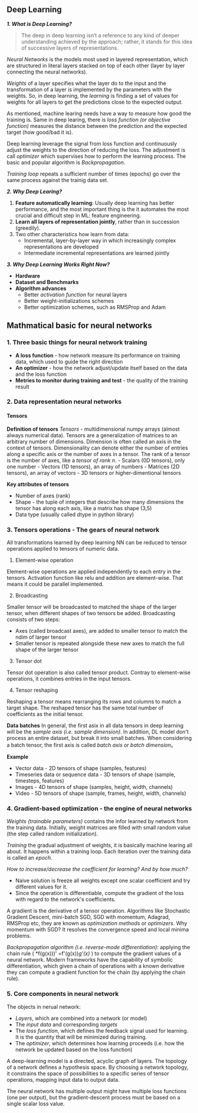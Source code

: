 ## Deep Learning

***1. What is Deep Learning?***
> The deep in deep learning isn’t a reference to any kind of deeper understanding achieved by the approach; rather, it stands for this idea of successive layers of representations. 

*Neural Networks* is the models most used in layered representation, which are structured in literal layers stacked on top of each other (layer by layer connecting the neural networks). 

*Weights* of a layer specifies what the layer do to the input and the transformation of a layer is implemented by the parameters with the weights. So, in deep learning, the *learning* is finding a set of values for weights for all layers to get the predictions close to the expected output. 

As mentioned, machine learing needs have a way to measure how good the training is. Same in deep learing, there is *loss function (or objective function)* measures the distance between the prediction and the expected target (how good/bad it is).

Deep learning leverage the signal from loss function and continuously adjust the weights to the direction of reducing the loss. The adjustment is call *optimizer* which supervises how to perform the learning process. The basic and popular algorithm is *Backpropagation*.

*Training loop* repeats a sufficient number of times (epochs) go over the same process against the trainig data set. 

***2. Why Deep Learing?***
1. **Feature automatically learning**: Usually deep learning has better performance, and the most important thing is the it automates the most crucial and difficult step in ML: feature engineering.
2. **Learn all layers of representation jointly**, rather than in succession (greedily).
3. Two other characteristics how learn from data:
    - Incremental, layer-by-layer way in which increasingly complex representations are developed
    - Intermediate incremental representations are learned jointly

***3. Why Deep Learning Works Right Now?***
- **Hardware**
- **Dataset and Benchmarks**
- **Algorithm advances**
    - Better *activation function* for neural layers
    - Better weight-initializations schemes
    - Better optimization schemes, such as RMSProp and Adam

## Mathmatical basic for neural networks

### 1. Three basic things for neural network training
- **A loss function** - how network measure its performance on training data, which used to guide the right direction
- **An optimizer** - how the network adjust/update itself based on the data and the loss function
- **Metries to monitor during training and test** - the quality of the training result

### 2. Data representation neural networks

#### Tensors

**Definition of tensors**
*Tensors* - multidimensional numpy arrays (almost always numerical data). Tensors are a generalization of matrices to an arbitrary number of dimensions. Dimension is often called an axis in the context of tensors. Dimensionality can denote either the number of entries along a specific axis or the number of axes in a tensor. The rank of a tensor is the number of axes, like a *tensor of rank n*.
    - Scalars (0D tensors), only one number
    - Vectors (1D tensors), an array of numbers
    - Matrices (2D tensors), an array of vectors
    - 3D tensors or higher-dimentional tensors

**Key attributes of tensors**
- Number of axes (rank)
- Shape - the tuple of integers that describe how many dimensions the tensor has along each axis, like a matrix has shape (3,5)
- Data type (usually called dtype in python library)

### 3. Tensors operations - The gears of neural network

All transformations learned by deep learning NN can be reduced to tensor operations applied to tensors of numeric data.

1. Element-wise operation

Element-wise operations are applied independently to each entry in the tensors. Activation function like relu and addition are element-wise. That means it could be parallel implemented.

2. Broadcasting

Smaller tensor will be broadcasted to matched the shape of the larger tensor, when different shapes of two tensors be added. Broadcasting consists of two steps:
- Axes (called broadcast axes), are added to smaller tensor to match the ndim of larger tensor
- Smaller tensor is repeated alongside these new axes to match the full shape of the larger tensor

3. Tensor dot

Tensor dot operation is also called tensor product. Contray to element-wise operations, it combines entries in the input tensors.

4. Tensor reshaping

Reshaping a tensor means rearranging its rows and columns to match a target shape. The reshaped tensor has the same total number of coefficients as the initial tensor.

**Data batches**
In general, the first asix in all data tensors in deep learning will be the *sample axis (i.e. sample dimension)*. In addition, DL model don't process an entire dataset, but break it into small batches. When considering a batch tensor, the first axis is called *batch axis or batch dimension*。

**Example**
- Vector data - 2D tensors of shape (samples, features)
- Timeseries data or sequence data - 3D tensors of shape (sample, timesteps, features)
- Images - 4D tensors of shape (samples, height, width, channels)
- Video - 5D tensors of shape (sample, frames, height, width, channels)


### 4. Gradient-based optimization - the engine of neural networks

*Weights (trainable parameters)* contains the infor learned by network from the training data. Initially, weight matrices are filled with small random value (the step called random initialization).

*Training* the gradual adjustment of weights, it is basically machine learing all about. It happens within a training loop. Each iteration over the training data is called an *epoch*.

*How to increase/decrease the coefficient for learning? And by how much?*

- Naive solution is freeze all weights except one scalar coefficient and try different values for it.
- Since the operation is differentiable, compute the gradient of the loss with regard to the network's coefficients.

A gradient is the derivative of a tensor operation. Algorithms like Stochastic Gradient Descent, mini-batch SGD, SGD with momentum, Adagrad, RMSProp etc, they are known as *optimization methods* or *optimizers*. Why momentum with SGD? It resolves the convergence speed and local minima problems.

*Backpropagation algorithm (i.e. reverse-mode differentiation)*: applying the chain rule ( *f(g(x)))' =f'(g(x))*g'(x)* ) to compute the gradient values of a neural network. Modern frameworks have the capability of symbolic differentiation, which given a chain of operations with a known derivative they can compute a gradient function for the chain (by applying the chain rule).

### 5. Core components in neural network

The objects in nerual network:
- *Layers*, which are combined into a network (or model)
- The *input data* and corresponding *targets*
- The *loss function*, which defines the feedback signal used for learning. It is the quantity that will be minimized during training.
- The *optimizer*, which determines how learning proceeds (i.e. how the network be updated based on the loss function)

A deep-learning model is a directed, acyclic graph of layers. The topology of a network defines a hypothesis space. By choosing a network topology, it constrains the space of possibilities to a specific series of tensor operations, mapping input data to output data.

The neural network has multiple output might have multiple loss functions (one per output), but the gradient-descent process must be based on a single scalar loss value.